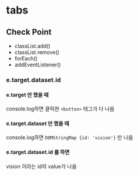 # tabs

## Check Point

- classList.add()
- classList.remove()
- forEach()
- addEventListener()

### e.target.dataset.id

#### e.target 만 했을 때

console.log하면 클릭한 `<button>` 태그가 다 나옴

#### e.target.dataset 만 했을 때

console.log하면 `DOMStringMap {id: 'vision'}` 만 나옴

#### e.target.dataset.id 를 하면

vision 이라는 id의 value가 나옴
